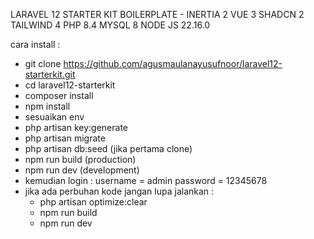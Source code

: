 LARAVEL 12 STARTER KIT BOILERPLATE - INERTIA 2 VUE 3 SHADCN 2 TAILWIND 4
PHP 8.4 MYSQL 8 NODE JS 22.16.0


cara install :
- git clone https://github.com/agusmaulanayusufnoor/laravel12-starterkit.git
- cd laravel12-starterkit
- composer install
- npm install
- sesuaikan env
- php artisan key:generate
- php artisan migrate
- php artisan db:seed (jika pertama clone)
- npm run build (production)
- npm run dev (development)
- kemudian login : username = admin  password = 12345678
- jika ada perbuhan kode jangan lupa jalankan :
  * php artisan optimize:clear
  * npm run build
  * npm run dev
